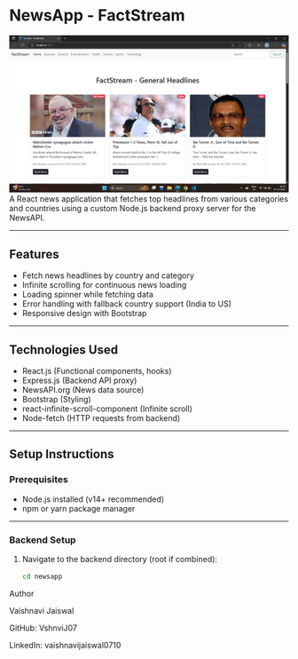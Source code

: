 # NewsApp - FactStream

<img src="Screenshot (270).png" alt="Factstream" width="600">
A React news application that fetches top headlines from various categories and countries using a custom Node.js backend proxy server for the NewsAPI.

---

## Features

- Fetch news headlines by country and category
- Infinite scrolling for continuous news loading
- Loading spinner while fetching data
- Error handling with fallback country support (India to US)
- Responsive design with Bootstrap

---

## Technologies Used

- React.js (Functional components, hooks)
- Express.js (Backend API proxy)
- NewsAPI.org (News data source)
- Bootstrap (Styling)
- react-infinite-scroll-component (Infinite scroll)
- Node-fetch (HTTP requests from backend)

---

## Setup Instructions

### Prerequisites

- Node.js installed (v14+ recommended)
- npm or yarn package manager

---

### Backend Setup

1. Navigate to the backend directory (root if combined):

   ```bash
   cd newsapp
Author

Vaishnavi Jaiswal

GitHub: VshnviJ07

LinkedIn: vaishnavijaiswal0710
